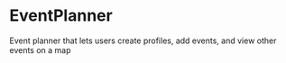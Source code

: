 # EventPlanner
Event planner that lets users create profiles, add events, and view other events on a map
